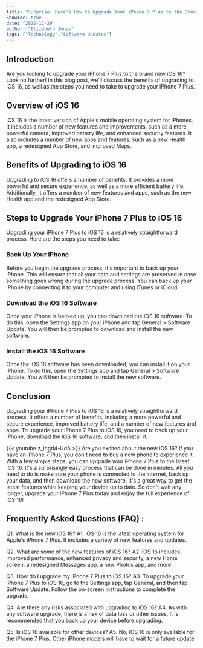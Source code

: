 ```yaml
---
title: "Surprise! Here's How to Upgrade Your iPhone 7 Plus to the Brand New iOS 16!"
ShowToc: true 
date: "2022-12-29"
author: "Elizabeth Jones" 
tags: ["Technology","Software Updates"]
---
```

## Introduction 
Are you looking to upgrade your iPhone 7 Plus to the brand new iOS 16? Look no further! In this blog post, we'll discuss the benefits of upgrading to iOS 16, as well as the steps you need to take to upgrade your iPhone 7 Plus. 

## Overview of iOS 16
iOS 16 is the latest version of Apple's mobile operating system for iPhones. It includes a number of new features and improvements, such as a more powerful camera, improved battery life, and enhanced security features. It also includes a number of new apps and features, such as a new Health app, a redesigned App Store, and improved Maps. 

## Benefits of Upgrading to iOS 16
Upgrading to iOS 16 offers a number of benefits. It provides a more powerful and secure experience, as well as a more efficient battery life. Additionally, it offers a number of new features and apps, such as the new Health app and the redesigned App Store. 

## Steps to Upgrade Your iPhone 7 Plus to iOS 16
Upgrading your iPhone 7 Plus to iOS 16 is a relatively straightforward process. Here are the steps you need to take: 

### Back Up Your iPhone
Before you begin the upgrade process, it's important to back up your iPhone. This will ensure that all your data and settings are preserved in case something goes wrong during the upgrade process. You can back up your iPhone by connecting it to your computer and using iTunes or iCloud. 

### Download the iOS 16 Software
Once your iPhone is backed up, you can download the iOS 16 software. To do this, open the Settings app on your iPhone and tap General > Software Update. You will then be prompted to download and install the new software. 

### Install the iOS 16 Software
Once the iOS 16 software has been downloaded, you can install it on your iPhone. To do this, open the Settings app and tap General > Software Update. You will then be prompted to install the new software. 

## Conclusion
Upgrading your iPhone 7 Plus to iOS 16 is a relatively straightforward process. It offers a number of benefits, including a more powerful and secure experience, improved battery life, and a number of new features and apps. To upgrade your iPhone 7 Plus to iOS 16, you need to back up your iPhone, download the iOS 16 software, and then install it.

{{< youtube z_ihgd4-UdA >}} 
Are you excited about the new iOS 16? If you have an iPhone 7 Plus, you don't need to buy a new phone to experience it. With a few simple steps, you can upgrade your iPhone 7 Plus to the latest iOS 16. It's a surprisingly easy process that can be done in minutes. All you need to do is make sure your phone is connected to the internet, back up your data, and then download the new software. It's a great way to get the latest features while keeping your device up to date. So don't wait any longer, upgrade your iPhone 7 Plus today and enjoy the full experience of iOS 16!

## Frequently Asked Questions (FAQ) :
Q1. What is the new iOS 16?
A1. iOS 16 is the latest operating system for Apple's iPhone 7 Plus. It includes a variety of new features and updates.

Q2. What are some of the new features of iOS 16?
A2. iOS 16 includes improved performance, enhanced privacy and security, a new Home screen, a redesigned Messages app, a new Photos app, and more.

Q3. How do I upgrade my iPhone 7 Plus to iOS 16?
A3. To upgrade your iPhone 7 Plus to iOS 16, go to the Settings app, tap General, and then tap Software Update. Follow the on-screen instructions to complete the upgrade.

Q4. Are there any risks associated with upgrading to iOS 16?
A4. As with any software upgrade, there is a risk of data loss or other issues. It is recommended that you back up your device before upgrading.

Q5. Is iOS 16 available for other devices?
A5. No, iOS 16 is only available for the iPhone 7 Plus. Other iPhone models will have to wait for a future update.


